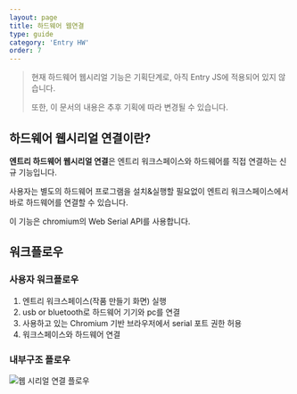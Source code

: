 ```yaml
---
layout: page
title: 하드웨어 웹연결
type: guide
category: 'Entry HW'
order: 7
---
```



> 현재 하드웨어 웹시리얼 기능은 기획단계로, 아직 Entry JS에 적용되어 있지 않습니다.
>
> 또한, 이 문서의 내용은 추후 기획에 따라 변경될 수 있습니다.

## 하드웨어 웹시리얼 연결이란?

**엔트리 하드웨어 웹시리얼 연결**은 엔트리 워크스페이스와 하드웨어를 직접 연결하는 신규 기능입니다.

사용자는 별도의 하드웨어 프로그램을 설치&실행할 필요없이 엔트리 워크스페이스에서 바로 하드웨어를 연결할 수 있습니다. 

이 기능은 chromium의 Web Serial API를 사용합니다.





## 워크플로우

### 사용자 워크플로우

1. 엔트리 워크스페이스(작품 만들기 화면) 실행
2. usb or bluetooth로 하드웨어 기기와 pc를 연결
3. 사용하고 있는 Chromium 기반 브라우저에서 serial 포트 권한 허용
4. 워크스페이스와 하드웨어 연결



### 내부구조 플로우

![웹 시리얼 연결 플로우](/docs/images/entry-hw/webconnect_connectflow.png)

